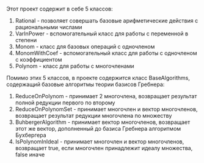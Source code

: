 Этот проект содержит в себе 5 классов:

1. Rational - позволяет совершать базовые арифметические действия с рациональными числами
2. VarInPower - вспомогательный класс для работы с переменной в степени
3. Monom - класс для базовых операций с одночленом
4. MonomWithCoef - вспомогательный класс для работы с одночленом с коэффициентом
5. Polynom - класс для работы с многочленами

Помимо этих 5 классов, в проекте содержится класс BaseAlgorithms, содержащий базовые алгоритмы теории базисов Гребнера:
1. ReduceOnPolynom - принимает 2 многочлена, возвращает результат полной редукции первого по второму
2. ReduceOnPolynomSet - принимает многочлен и вектор многочленов, возвращает результат редукции многочлена по множеству
3. BuhbergerAlgorithm - принимает вектор многочленов, возвращает этот же вектор, дополненный до базиса Гребнера алгоритмом Бухбергера
4. IsPolynomInIdeal - принимает многочлен и вектор многочленов, возвращает true, если многочлен принадлежит идеалу множества, false иначе
